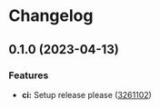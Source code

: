 # Changelog

## 0.1.0 (2023-04-13)


### Features

* **ci:** Setup release please ([3261102](https://github.com/BLSQ/openhexa-cli/commit/3261102038353fa0437d690abebc8742a6631e3c))
